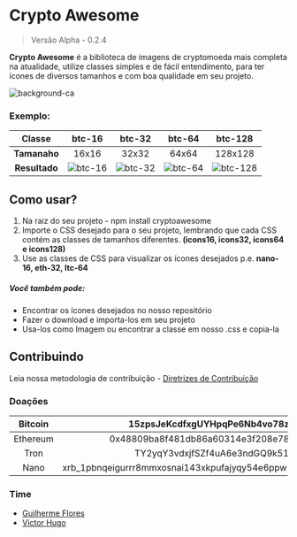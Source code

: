 # Crypto Awesome
>Versão Alpha - 0.2.4

**Crypto Awesome** é a biblioteca de imagens de cryptomoeda mais completa na atualidade, utilize classes simples e de fácil entendimento, para ter ícones de diversos tamanhos e com boa qualidade em seu projeto.

![background-ca]
### Exemplo:
| Classe | btc-16 | btc-32 | btc-64 | btc-128 |
|:---: |:--:|:--:|:--:|:--:|
| **Tamanaho** | 16x16 | 32x32 | 64x64 | 128x128 |
| **Resultado** | ![btc-16] | ![btc-32] | ![btc-64] | ![btc-128] |

## Como usar?

  1. Na raiz do seu projeto - npm install cryptoawesome
  2. Importe o CSS desejado para o seu projeto, lembrando que cada CSS contém as classes de tamanhos diferentes. **(icons16, icons32, icons64 e icons128)**
  3. Use as classes de CSS para visualizar os ícones desejados p.e. **nano-16, eth-32, ltc-64**

##### Você também pode:
  - Encontrar os ícones desejados no nosso repositório
  - Fazer o download e importa-los em seu projeto
  - Usa-los como Imagem ou encontrar a classe em nosso .css e copia-la

## Contribuindo
Leia nossa metodologia de contribuição - [Diretrizes de Contribuição](https://github.com/guisantos/CryptoAwesome/blob/master/CONTRIBUTING-PT.md)

### Doações
| Bitcoin | 15zpsJeKcdfxgUYHpqPe6Nb4vo78zvMpv4  |
|:---:|:---:|
| Ethereum   | 0x48809ba8f481db86a60314e3f208e783ee7b04ab |
| Tron   | TY2yqY3vdxjfSZf4uA6e3ndGQ9k51r4s2c |
| Nano | xrb_1pbnqeigurrr8mmxosnai143xkpufajyqy54e6ppw56yq6z5x5rgxn7uaz7s |

### Time
- [Guilherme Flores](https://github.com/guisantos)
- [Victor Hugo](https://github.com/victorbmaximo)

[background-ca]: <https://user-images.githubusercontent.com/14335913/44114479-ad98e8c4-9fe1-11e8-9441-d54f415b86ff.png>
[btc-16]: <https://user-images.githubusercontent.com/14335913/44107308-5a7bc076-9fcd-11e8-8dc1-25da9a3918ca.jpg>
[btc-32]: <https://user-images.githubusercontent.com/14335913/44107309-5aa9c174-9fcd-11e8-9e8e-2b2d62fc7cbe.jpg>
[btc-64]: <https://user-images.githubusercontent.com/14335913/44107310-5ac93054-9fcd-11e8-92b7-7b6321bf79bc.jpg>
[btc-128]: <https://user-images.githubusercontent.com/14335913/44107307-5a5ddc14-9fcd-11e8-870e-9ba9a46c8ebc.jpg>
